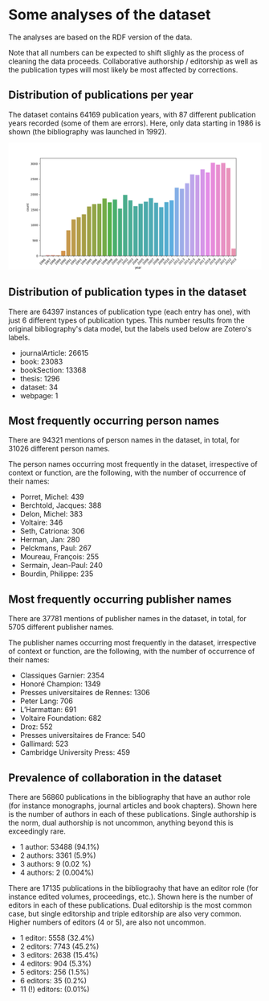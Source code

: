 # Some analyses of the dataset 

The analyses are based on the RDF version of the data. 

Note that all numbers can be expected to shift slighly as the process of cleaning the data proceeds. Collaborative authorship / editorship as well as the publication types will most likely be most affected by corrections. 


## Distribution of publications per year 

The dataset contains 64169 publication years, with 87 different publication years recorded (some of them are errors). Here, only data starting in 1986 is shown (the bibliography was launched in 1992). 

![](/analysis/pubyear_counts.png)


## Distribution of publication types in the dataset

There are 64397 instances of publication type (each entry has one), with just 6 different types of publication types. This number results from the original bibliography's data model, but the labels used below are Zotero's labels. 

- journalArticle: 26615
- book: 23083
- bookSection: 13368
- thesis: 1296
- dataset: 34
- webpage: 1


## Most frequently occurring person names 

There are 94321 mentions of person names in the dataset, in total, for 31026 different person names. 

The person names occurring most frequently in the dataset, irrespective of context or function, are the following, with the number of occurrence of their names: 

- Porret, Michel: 439
- Berchtold, Jacques: 388
- Delon, Michel: 383
- Voltaire: 346
- Seth, Catriona: 306
- Herman, Jan: 280
- Pelckmans, Paul: 267
- Moureau, François: 255
- Sermain, Jean-Paul: 240
- Bourdin, Philippe: 235


## Most frequently occurring publisher names

There are 37781 mentions of publisher names in the dataset, in total, for 5705 different publisher names. 

The publisher names occurring most frequently in the dataset, irrespective of context or function, are the following, with the number of occurrence of their names: 

- Classiques Garnier: 2354
- Honoré Champion: 1349
- Presses universitaires de Rennes: 1306
- Peter Lang: 706
- L’Harmattan: 691
- Voltaire Foundation: 682
- Droz: 552
- Presses universitaires de France: 540
- Gallimard: 523
- Cambridge University Press: 459


## Prevalence of collaboration in the dataset 

There are 56860 publications in the bibliography that have an author role (for instance monographs, journal articles and book chapters). Shown here is the number of authors in each of these publications. Single authorship is the norm, dual authorship is not uncommon, anything beyond this is exceedingly rare. 

- 1 author: 53488 (94.1%)
- 2 authors: 3361 (5.9%)
- 3 authors: 9 (0.02 %)
- 4 authors: 2 (0.004%)

There are 17135 publications in the bibliograohy that have an editor role (for instance edited volumes, proceedings, etc.). Shown here is the number of editors in each of these publications. Dual editorship is the most common case, but single editorship and triple editorship are also very common. Higher numbers of editors (4 or 5), are also not uncommon. 

- 1 editor: 5558 (32.4%)
- 2 editors: 7743 (45.2%)
- 3 editors: 2638 (15.4%)
- 4 editors: 904 (5.3%)
- 5 editors: 256 (1.5%)
- 6 editors: 35 (0.2%)
- 11 (!) editors: (0.01%)
